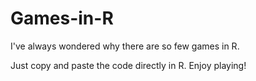 # Games-in-R
I've always wondered why there are so few games in R.

Just copy and paste the code directly in R. Enjoy playing!

